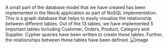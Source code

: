 A small part of the database model that we have created has been implemented in the Neo4j application as part of NoSQL implementation. This is a graph database that helps to easily visualize the relationship between different tables. Out of the 13 tables, we have implemented 5 important tables including Customer, Orders, Product, Category and Supplier. Cypher queries have been written to create these tables. Further, the relationships between these tables have been defined.
![image](https://digitalwomen.ece.iastate.edu/images/resource_images/neo4j_full_logo_edit.png)
